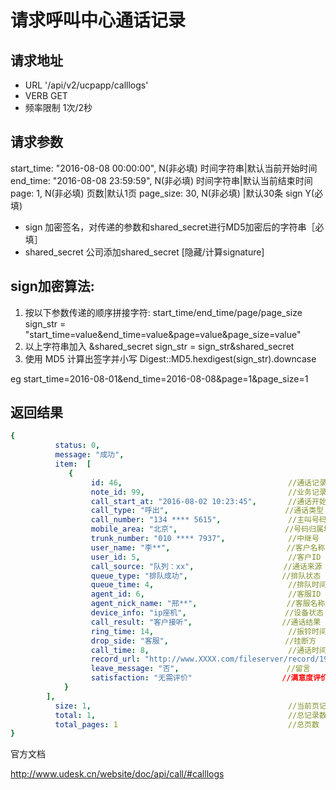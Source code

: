 
请求呼叫中心通话记录
============================

请求地址
-----------------
+ URL '/api/v2/ucpapp/calllogs'
+ VERB GET
+ 频率限制 1次/2秒

请求参数
-----------------
start_time:  "2016-08-08 00:00:00", N(非必填) 时间字符串|默认当前开始时间
end_time: "2016-08-08 23:59:59",    N(非必填) 时间字符串|默认当前结束时间
page: 1,                            N(非必填) 页数|默认1页
page_size: 30,                      N(非必填) |默认30条
sign                                Y(必填)

* sign     加密签名，对传递的参数和shared_secret进行MD5加密后的字符串［必填］
* shared_secret 公司添加shared_secret [隐藏/计算signature]


sign加密算法:
-----------------
1. 按以下参数传递的顺序拼接字符: start_time/end_time/page/page_size
  sign_str = "start_time=value&end_time=value&page=value&page_size=value"
2. 以上字符串加入 &shared_secret
  sign_str = sign_str&shared_secret
3. 使用 MD5 计算出签字并小写
  Digest::MD5.hexdigest(sign_str).downcase

eg
start_time=2016-08-01&end_time=2016-08-08&page=1&page_size=1

返回结果
-----------------

```yaml
{
          status: 0,
          message: "成功",
          item:  [
             {
                  id: 46,                                     //通话记录ID
                  note_id: 99,                                //业务记录ID
                  call_start_at: "2016-08-02 10:23:45",       //通话开始时间
                  call_type: "呼出",                          //通话类型
                  call_number: "134 **** 5615",               //主叫号码
                  mobile_area: "北京",                        //号码归属地
                  trunk_number: "010 **** 7937",              //中继号
                  user_name: "李**",                          //客户名称
                  user_id: 5,                                 //客户ID
                  call_source: "队列：xx",                    //通话来源
                  queue_type: "排队成功",                     //排队状态
                  queue_time: 4,                              //排队时间
                  agent_id: 6,                                //客服ID
                  agent_nick_name: "邢**",                    //客服名称
                  device_info: "ip座机",                      //设备状态
                  call_result: "客户接听",                    //通话结果
                  ring_time: 14,                              //振铃时间
                  drop_side: "客服",                          //挂断方
                  call_time: 8,                               //通话时间
                  record_url: "http://www.XXXX.com/fileserver/record/1971jiau1iahucd173929b281177c_1470104625411014_20160802?sig=bb3df793042290780162b24cab561d24", //录音地址
                  leave_message: "否",                        //留言
                  satisfaction: "无需评价"                    //满意度评价
            }
        ],
          size: 1,                                            //当前页记录数
          total: 1,                                           //总记录数
          total_pages: 1                                      //总页数
}
```

官方文档

http://www.udesk.cn/website/doc/api/call/#calllogs

